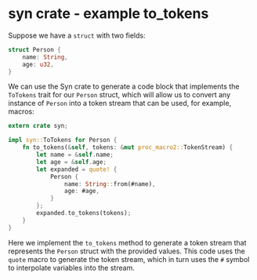 # syn crate - example to_tokens

<!-- projects/crates/syn -->

Suppose we have a `struct` with two fields:

```rust
struct Person {
    name: String,
    age: u32,
}
```

We can use the Syn crate to generate a code block that implements the `ToTokens` trait for our `Person` struct, which will allow us to convert any instance of `Person` into a token stream that can be used, for example, macros:

```rust
extern crate syn;

impl syn::ToTokens for Person {
    fn to_tokens(&self, tokens: &mut proc_macro2::TokenStream) {
        let name = &self.name;
        let age = &self.age;
        let expanded = quote! {
            Person {
                name: String::from(#name),
                age: #age,
            }
        };
        expanded.to_tokens(tokens);
    }
}
```

Here we implement the `to_tokens` method to generate a token stream that represents the `Person` struct with the provided values. This code uses the `quote` macro to generate the token stream, which in turn uses the `#` symbol to interpolate variables into the stream.
